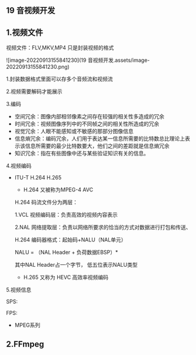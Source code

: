 ## 19 音视频开发

## 1.视频文件

视频文件：FLV,MKV,MP4 只是封装视频的格式

![image-20220913155841230](19 音视频开发.assets/image-20220913155841230.png)

1.封装数据格式里面可以存多个音频流和视频流

2.视频需要解码才能展示

3.编码

* 空间冗余：图像内部相邻像素之间存在较强的相关性多造成的冗余
* 时间冗余：视频图像序列中的不同帧之间的相关性所造成的冗余
* 视觉冗余：人眼不能感知或不敏感的那部分图像信息
* 信息熵冗余：编码冗余，人们用于表达某一信息所需要的比特数总比理论上表示该信息所需要的最少比特数要大，他们之间的差距就是信息熵冗余
* 知识冗余：指在有些图像中还与某些验证知识有关的信息。

4.视频编码

* ITU-T H.264 H.265

  * H.264 又被称为MPEG-4 AVC

  H.264 码流文件分为两层：

  1.VCL 视频编码层：负责高效的视频内容表示

  2.NAL 网络提取层：负责以网络所要求的恰当的方式对数据进行打包和传送、

  H.264 编码器格式：起始码+NALU（NAL单元）

  NALU = （NAL Header + 负荷数据EBSP）*  

  其中NAL Header占一个字节， 低五位表示NALU类型

  * H.265 又称为 HEVC 高效率视频编码

5.视频信息

SPS:

FPS:

* MPEG系列

## 2.FFmpeg